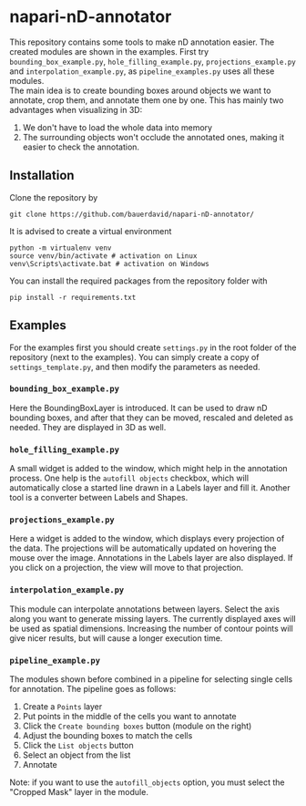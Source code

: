 # napari-nD-annotator
This repository contains some tools to make nD annotation easier.
The created modules are shown in the examples. First try `bounding_box_example.py`,
`hole_filling_example.py`, `projections_example.py` and `interpolation_example.py`, as `pipeline_examples.py`
uses all these modules.<br>
The main idea is to create bounding boxes around objects we want to annotate,
crop them, and annotate them one by one. This has mainly two advantages 
when visualizing in 3D:
1) We don't have to load the whole data into memory
2) The surrounding objects won't occlude the annotated ones, making it easier to check
the annotation.

## Installation
Clone the repository by
```
git clone https://github.com/bauerdavid/napari-nD-annotator/
```
It is advised to create a virtual environment
```
python -m virtualenv venv
source venv/bin/activate # activation on Linux
venv\Scripts\activate.bat # activation on Windows
```

You can install the required packages from the repository folder with
```
pip install -r requirements.txt
```

## Examples
For the examples first you should create `settings.py` in the root folder of the
repository (next to the examples). You can simply create a copy of 
`settings_template.py`, and then modify the parameters as needed.
### `bounding_box_example.py`
Here the BoundingBoxLayer is introduced. It can be used to draw nD bounding boxes,
and after that they can be moved, rescaled and deleted as needed. They are displayed
in 3D as well.
### `hole_filling_example.py`
A small widget is added to the window, which might help in the 
annotation process. One help is the `autofill objects` checkbox,
which will automatically close a started line drawn in a Labels layer and fill it.
Another tool is a converter between Labels and Shapes.
### `projections_example.py`
Here a widget is added to the window, which displays every projection of the data.
The projections will be automatically updated on hovering the mouse
over the image. Annotations in the Labels layer are also displayed.
If you click on a projection, the view will move to that projection.
### `interpolation_example.py`
This module can interpolate annotations between layers. Select the axis along you
want to generate missing layers. The currently displayed axes will be used as
spatial dimensions. Increasing the number of contour points will give nicer results,
but will cause a longer execution time.
### `pipeline_example.py`
The modules shown before combined in a pipeline for selecting single cells
for annotation. The pipeline goes as follows:
1) Create a `Points` layer
2) Put points in the middle of the cells you want to annotate
3) Click the `Create bounding boxes` button (module on the right)
4) Adjust the bounding boxes to match the cells
5) Click the `List objects` button
6) Select an object from the list
7) Annotate

Note: if you want to use the `autofill_objects` option, you must select
the "Cropped Mask" layer in the module.


